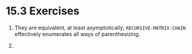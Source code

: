 # 15.3 Exercises

1. They are equivalent, at least asymptotically; `RECURSIVE-MATRIX-CHAIN` effectively enumerates all ways of parenthesizing.

2. 
